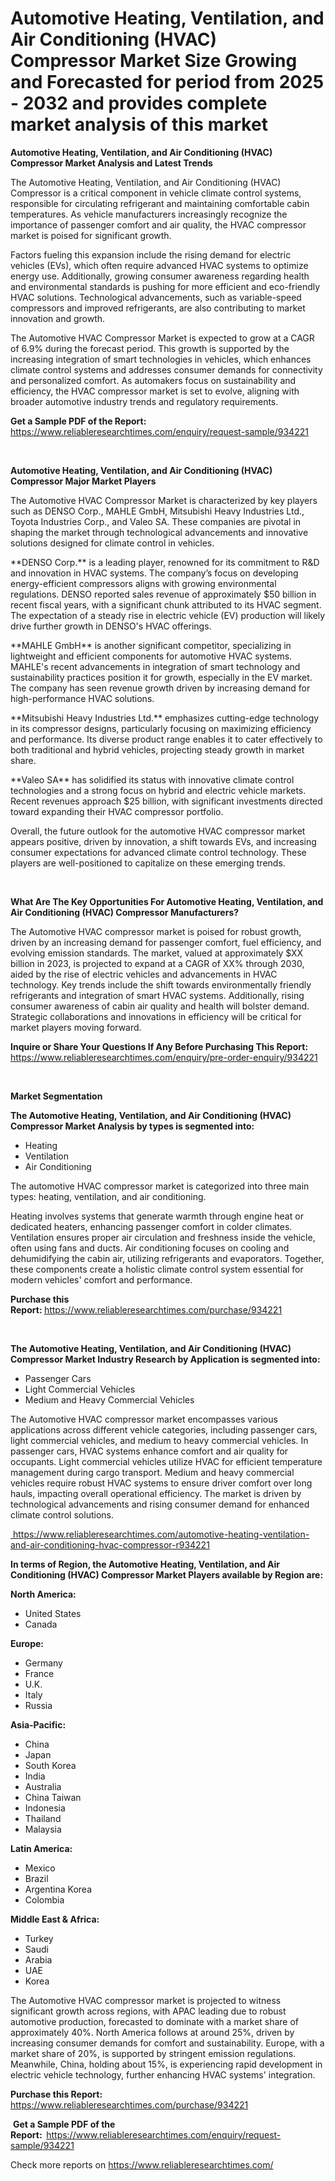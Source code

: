 <p><h1>Automotive Heating, Ventilation, and Air Conditioning (HVAC) Compressor Market Size Growing and Forecasted for period from 2025 - 2032 and provides complete market analysis of this market</h1></p><p><strong>Automotive Heating, Ventilation, and Air Conditioning (HVAC) Compressor Market Analysis and Latest Trends</strong></p>
<p><p>The Automotive Heating, Ventilation, and Air Conditioning (HVAC) Compressor is a critical component in vehicle climate control systems, responsible for circulating refrigerant and maintaining comfortable cabin temperatures. As vehicle manufacturers increasingly recognize the importance of passenger comfort and air quality, the HVAC compressor market is poised for significant growth. </p><p>Factors fueling this expansion include the rising demand for electric vehicles (EVs), which often require advanced HVAC systems to optimize energy use. Additionally, growing consumer awareness regarding health and environmental standards is pushing for more efficient and eco-friendly HVAC solutions. Technological advancements, such as variable-speed compressors and improved refrigerants, are also contributing to market innovation and growth.</p><p>The Automotive HVAC Compressor Market is expected to grow at a CAGR of 6.9% during the forecast period. This growth is supported by the increasing integration of smart technologies in vehicles, which enhances climate control systems and addresses consumer demands for connectivity and personalized comfort. As automakers focus on sustainability and efficiency, the HVAC compressor market is set to evolve, aligning with broader automotive industry trends and regulatory requirements.</p></p>
<p><strong>Get a Sample PDF of the Report:&nbsp;</strong> <a href="https://www.reliableresearchtimes.com/enquiry/request-sample/934221?utm_campaign=2273&utm_medium=2&utm_source=Github&utm_content=ia&utm_term=30032025&utm_id=automotive-heating-ventilation-and-air-conditioning-hvac-compressor">https://www.reliableresearchtimes.com/enquiry/request-sample/934221</a></p>
<p>&nbsp;</p>
<p><strong>Automotive Heating, Ventilation, and Air Conditioning (HVAC) Compressor Major Market Players</strong></p>
<p><p>The Automotive HVAC Compressor Market is characterized by key players such as DENSO Corp., MAHLE GmbH, Mitsubishi Heavy Industries Ltd., Toyota Industries Corp., and Valeo SA. These companies are pivotal in shaping the market through technological advancements and innovative solutions designed for climate control in vehicles.</p><p>**DENSO Corp.** is a leading player, renowned for its commitment to R&D and innovation in HVAC systems. The company’s focus on developing energy-efficient compressors aligns with growing environmental regulations. DENSO reported sales revenue of approximately $50 billion in recent fiscal years, with a significant chunk attributed to its HVAC segment. The expectation of a steady rise in electric vehicle (EV) production will likely drive further growth in DENSO's HVAC offerings.</p><p>**MAHLE GmbH** is another significant competitor, specializing in lightweight and efficient components for automotive HVAC systems. MAHLE's recent advancements in integration of smart technology and sustainability practices position it for growth, especially in the EV market. The company has seen revenue growth driven by increasing demand for high-performance HVAC solutions.</p><p>**Mitsubishi Heavy Industries Ltd.** emphasizes cutting-edge technology in its compressor designs, particularly focusing on maximizing efficiency and performance. Its diverse product range enables it to cater effectively to both traditional and hybrid vehicles, projecting steady growth in market share. </p><p>**Valeo SA** has solidified its status with innovative climate control technologies and a strong focus on hybrid and electric vehicle markets. Recent revenues approach $25 billion, with significant investments directed toward expanding their HVAC compressor portfolio.</p><p>Overall, the future outlook for the automotive HVAC compressor market appears positive, driven by innovation, a shift towards EVs, and increasing consumer expectations for advanced climate control technology. These players are well-positioned to capitalize on these emerging trends.</p></p>
<p>&nbsp;</p>
<p><strong>What Are The Key Opportunities For Automotive Heating, Ventilation, and Air Conditioning (HVAC) Compressor Manufacturers?</strong></p>
<p><p>The Automotive HVAC compressor market is poised for robust growth, driven by an increasing demand for passenger comfort, fuel efficiency, and evolving emission standards. The market, valued at approximately $XX billion in 2023, is projected to expand at a CAGR of XX% through 2030, aided by the rise of electric vehicles and advancements in HVAC technology. Key trends include the shift towards environmentally friendly refrigerants and integration of smart HVAC systems. Additionally, rising consumer awareness of cabin air quality and health will bolster demand. Strategic collaborations and innovations in efficiency will be critical for market players moving forward.</p></p>
<p><strong>Inquire or Share Your Questions If Any Before Purchasing This Report:</strong> <a href="https://www.reliableresearchtimes.com/enquiry/pre-order-enquiry/934221?utm_campaign=2273&utm_medium=2&utm_source=Github&utm_content=ia&utm_term=30032025&utm_id=automotive-heating-ventilation-and-air-conditioning-hvac-compressor">https://www.reliableresearchtimes.com/enquiry/pre-order-enquiry/934221</a></p>
<p>&nbsp;</p>
<p><strong>Market Segmentation</strong></p>
<p><strong>The Automotive Heating, Ventilation, and Air Conditioning (HVAC) Compressor Market Analysis by types is segmented into:</strong></p>
<p><ul><li>Heating</li><li>Ventilation</li><li>Air Conditioning</li></ul></p>
<p><p>The automotive HVAC compressor market is categorized into three main types: heating, ventilation, and air conditioning. </p><p>Heating involves systems that generate warmth through engine heat or dedicated heaters, enhancing passenger comfort in colder climates. Ventilation ensures proper air circulation and freshness inside the vehicle, often using fans and ducts. Air conditioning focuses on cooling and dehumidifying the cabin air, utilizing refrigerants and evaporators. Together, these components create a holistic climate control system essential for modern vehicles' comfort and performance.</p></p>
<p><strong>Purchase this Report:&nbsp;</strong><a href="https://www.reliableresearchtimes.com/purchase/934221?utm_campaign=2273&utm_medium=2&utm_source=Github&utm_content=ia&utm_term=30032025&utm_id=automotive-heating-ventilation-and-air-conditioning-hvac-compressor">https://www.reliableresearchtimes.com/purchase/934221</a></p>
<p>&nbsp;</p>
<p><strong>The Automotive Heating, Ventilation, and Air Conditioning (HVAC) Compressor Market Industry Research by Application is segmented into:</strong></p>
<p><ul><li>Passenger Cars</li><li>Light Commercial Vehicles</li><li>Medium and Heavy Commercial Vehicles</li></ul></p>
<p><p>The Automotive HVAC compressor market encompasses various applications across different vehicle categories, including passenger cars, light commercial vehicles, and medium to heavy commercial vehicles. In passenger cars, HVAC systems enhance comfort and air quality for occupants. Light commercial vehicles utilize HVAC for efficient temperature management during cargo transport. Medium and heavy commercial vehicles require robust HVAC systems to ensure driver comfort over long hauls, impacting overall operational efficiency. The market is driven by technological advancements and rising consumer demand for enhanced climate control solutions.</p></p>
<p><a href="https://www.reliableresearchtimes.com/automotive-heating-ventilation-and-air-conditioning-hvac-compressor-r934221?utm_campaign=2273&utm_medium=2&utm_source=Github&utm_content=ia&utm_term=30032025&utm_id=automotive-heating-ventilation-and-air-conditioning-hvac-compressor">&nbsp;https://www.reliableresearchtimes.com/automotive-heating-ventilation-and-air-conditioning-hvac-compressor-r934221</a></p>
<p><strong>In terms of Region, the Automotive Heating, Ventilation, and Air Conditioning (HVAC) Compressor Market Players available by Region are:</strong></p>
<p>
    <p> <strong> North America: </strong>
        <ul>
            <li>United States</li>
            <li>Canada</li>
        </ul>
        </p> 
    <p> <strong> Europe: </strong>
        <ul>
            <li>Germany</li>
            <li>France</li>
            <li>U.K.</li>
            <li>Italy</li>
            <li>Russia</li>
        </ul>
        </p> 
    <p> <strong> Asia-Pacific: </strong>
        <ul>
            <li>China</li>
            <li>Japan</li>
            <li>South Korea</li>
            <li>India</li>
            <li>Australia</li>
            <li>China Taiwan</li>
            <li>Indonesia</li>
            <li>Thailand</li>
            <li>Malaysia</li>
        </ul>
        </p> 
    <p> <strong> Latin America: </strong>
        <ul>
            <li>Mexico</li>
            <li>Brazil</li>
            <li>Argentina Korea</li>
            <li>Colombia</li>
        </ul>
        </p> 
    <p> <strong> Middle East & Africa: </strong>
        <ul>
            <li>Turkey</li>
            <li>Saudi</li>
            <li>Arabia</li>
            <li>UAE</li>
            <li>Korea</li>
        </ul>
    </p>
    </p>
<p><p>The Automotive HVAC compressor market is projected to witness significant growth across regions, with APAC leading due to robust automotive production, forecasted to dominate with a market share of approximately 40%. North America follows at around 25%, driven by increasing consumer demands for comfort and sustainability. Europe, with a market share of 20%, is supported by stringent emission regulations. Meanwhile, China, holding about 15%, is experiencing rapid development in electric vehicle technology, further enhancing HVAC systems' integration.</p></p>
<p><strong>Purchase this Report: </strong><a href="https://www.reliableresearchtimes.com/purchase/934221?utm_campaign=2273&utm_medium=2&utm_source=Github&utm_content=ia&utm_term=30032025&utm_id=automotive-heating-ventilation-and-air-conditioning-hvac-compressor">https://www.reliableresearchtimes.com/purchase/934221</a></p>
<p>&nbsp;<strong>Get a Sample PDF of the Report:&nbsp;&nbsp;</strong><a href="https://www.reliableresearchtimes.com/enquiry/request-sample/934221?utm_campaign=2273&utm_medium=2&utm_source=Github&utm_content=ia&utm_term=30032025&utm_id=automotive-heating-ventilation-and-air-conditioning-hvac-compressor">https://www.reliableresearchtimes.com/enquiry/request-sample/934221</a></p>
<p><strong></strong></p>
<p>Check more reports on <a href="https://www.reliableresearchtimes.com/?utm_campaign=2273&utm_medium=2&utm_source=Github&utm_content=ia&utm_term=30032025&utm_id=automotive-heating-ventilation-and-air-conditioning-hvac-compressor">https://www.reliableresearchtimes.com/</a></p>